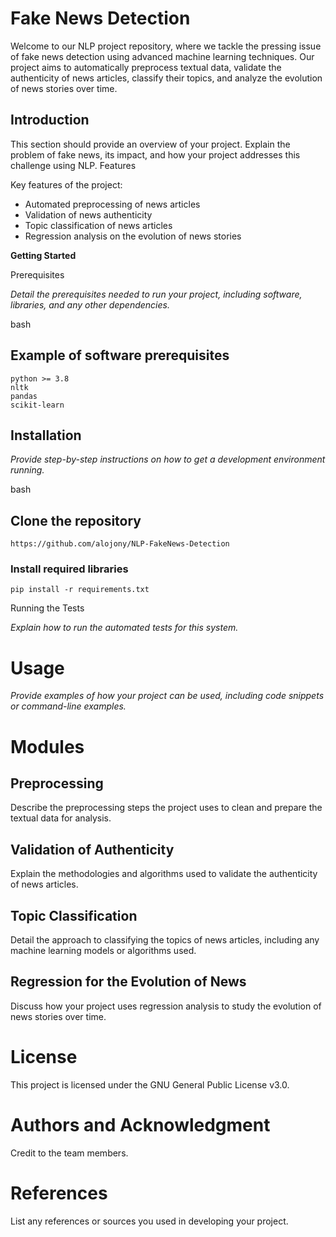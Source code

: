 # Fake News Detection

Welcome to our NLP project repository, where we tackle the pressing issue of fake news detection using advanced machine learning techniques. Our project aims to automatically preprocess textual data, validate the authenticity of news articles, classify their topics, and analyze the evolution of news stories over time.

## Introduction

This section should provide an overview of your project. Explain the problem of fake news, its impact, and how your project addresses this challenge using NLP.
Features

Key features of the project:

- Automated preprocessing of news articles
- Validation of news authenticity
- Topic classification of news articles
- Regression analysis on the evolution of news stories

**Getting Started**

Prerequisites

_Detail the prerequisites needed to run your project, including software, libraries, and any other dependencies._

bash

## Example of software prerequisites

```
python >= 3.8
nltk
pandas
scikit-learn
```

## Installation

_Provide step-by-step instructions on how to get a development environment running._

bash

## Clone the repository
```
https://github.com/alojony/NLP-FakeNews-Detection
```
### Install required libraries
```
pip install -r requirements.txt
```
Running the Tests

_Explain how to run the automated tests for this system._



# Usage

_Provide examples of how your project can be used, including code snippets or command-line examples._

# Modules
## Preprocessing

Describe the preprocessing steps the project uses to clean and prepare the textual data for analysis.

## Validation of Authenticity

Explain the methodologies and algorithms used to validate the authenticity of news articles.

## Topic Classification

Detail the approach to classifying the topics of news articles, including any machine learning models or algorithms used.

## Regression for the Evolution of News

Discuss how your project uses regression analysis to study the evolution of news stories over time.

# License

This project is licensed under the GNU General Public License v3.0.

# Authors and Acknowledgment

Credit to the team members.

# References

List any references or sources you used in developing your project.
